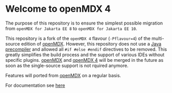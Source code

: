 # Welcome to openMDX 4

The purpose of this repository is to ensure the simplest possible migration from `openMDX for Jakarta EE 8` to `openMDX for Jakarta EE 10`.

This repository is a fork of the `openMDX 4` flavour (`-Pflavour=4`) of the multi-source edition of [openMDX](https://github.com/openmdx/openmdx). However, this repository does not use a [Java precompiler](https://github.com/manifold-systems/manifold/tree/master/manifold-deps-parent/manifold-preprocessor) and allowed all `#if #else #endif` directives to be removed. This greatly simplifies the build process and the support of various IDEs without specific plugins. [openMDX](https://github.com/openmdx/openmdx) and [openMDX 4](https://github.com/openmdx/openmdx4) will be merged in the future as soon as the single-source support is not rquired anymore.

Features will ported from [openMDX](https://github.com/openmdx/openmdx) on a regular basis.

For documentation see [here](https://github.com/openmdx/openmdx-documentation/blob/master/README.md)
